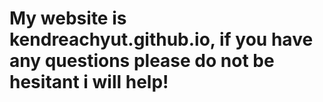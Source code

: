 <h1>My website is kendreachyut.github.io, if you have any questions please do not be hesitant i will help!</h1>
